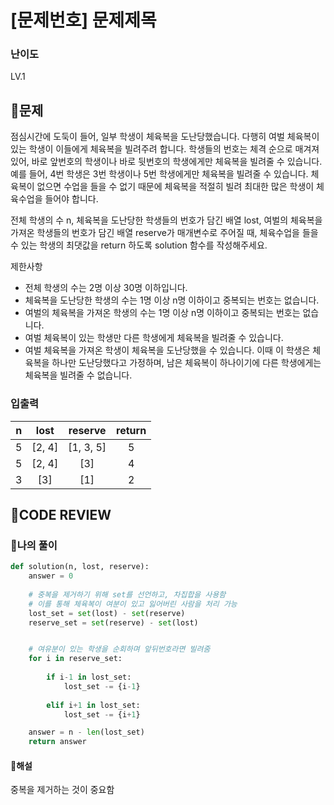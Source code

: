 # [문제번호] 문제제목

### **난이도**
LV.1
## **📝문제**
점심시간에 도둑이 들어, 일부 학생이 체육복을 도난당했습니다. 다행히 여벌 체육복이 있는 학생이 이들에게 체육복을 빌려주려 합니다. 학생들의 번호는 체격 순으로 매겨져 있어, 바로 앞번호의 학생이나 바로 뒷번호의 학생에게만 체육복을 빌려줄 수 있습니다. 예를 들어, 4번 학생은 3번 학생이나 5번 학생에게만 체육복을 빌려줄 수 있습니다. 체육복이 없으면 수업을 들을 수 없기 때문에 체육복을 적절히 빌려 최대한 많은 학생이 체육수업을 들어야 합니다.

전체 학생의 수 n, 체육복을 도난당한 학생들의 번호가 담긴 배열 lost, 여벌의 체육복을 가져온 학생들의 번호가 담긴 배열 reserve가 매개변수로 주어질 때, 체육수업을 들을 수 있는 학생의 최댓값을 return 하도록 solution 함수를 작성해주세요.

제한사항
- 전체 학생의 수는 2명 이상 30명 이하입니다.
- 체육복을 도난당한 학생의 수는 1명 이상 n명 이하이고 중복되는 번호는 없습니다.
- 여벌의 체육복을 가져온 학생의 수는 1명 이상 n명 이하이고 중복되는 번호는 없습니다.
- 여벌 체육복이 있는 학생만 다른 학생에게 체육복을 빌려줄 수 있습니다.
- 여벌 체육복을 가져온 학생이 체육복을 도난당했을 수 있습니다. 이때 이 학생은 체육복을  하나만 도난당했다고 가정하며, 남은 체육복이 하나이기에 다른 학생에게는 체육복을 빌려줄 수 없습니다.
### **입출력**
|n	|lost|	reserve	|return|
|:---:|:---:|:---:|:---:|
|5	|[2, 4]	|[1, 3, 5]	|5
|5	|[2, 4]	|[3]	|4
|3	|[3]	|[1]	|2

## **🧐CODE REVIEW**

### **🧾나의 풀이**

```python
def solution(n, lost, reserve):
    answer = 0
    
    # 중복을 제거하기 위해 set를 선언하고, 차집합을 사용함
    # 이를 통해 체육복이 여분이 있고 잃어버린 사람을 처리 가능
    lost_set = set(lost) - set(reserve)
    reserve_set = set(reserve) - set(lost)


    # 여유분이 있는 학생을 순회하며 앞뒤번호라면 빌려줌
    for i in reserve_set:
        
        if i-1 in lost_set:
            lost_set -= {i-1}
            
        elif i+1 in lost_set:
            lost_set -= {i+1}

    answer = n - len(lost_set)
    return answer
```


#### **📝해설**
중복을 제거하는 것이 중요함  
